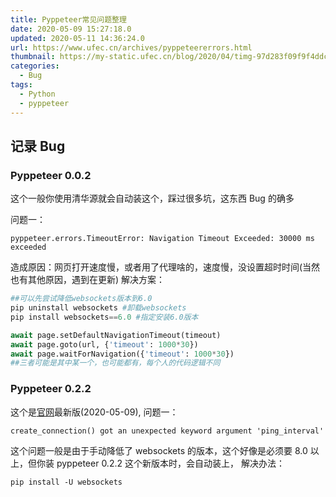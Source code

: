 ```yaml
---
title: Pyppeteer常见问题整理
date: 2020-05-09 15:27:18.0
updated: 2020-05-11 14:36:24.0
url: https://www.ufec.cn/archives/pyppeteererrors.html
thumbnail: https://my-static.ufec.cn/blog/2020/04/timg-97d283f09f9f4ddc896ea6ea715b2380.webp
categories:
  - Bug
tags:
  - Python
  - pyppeteer
---
```


## 记录 Bug

### Pyppeteer 0.0.2

这个一般你使用清华源就会自动装这个，踩过很多坑，这东西 Bug 的确多

问题一：

```shell
pyppeteer.errors.TimeoutError: Navigation Timeout Exceeded: 30000 ms exceeded
```

造成原因：网页打开速度慢，或者用了代理啥的，速度慢，没设置超时时间(当然也有其他原因，遇到在更新)
解决方案：

```python
##可以先尝试降低websockets版本到6.0
pip uninstall websockets #卸载websockets
pip install websockets==6.0 #指定安装6.0版本

await page.setDefaultNavigationTimeout(timeout)
await page.goto(url, {'timeout': 1000*30})
await page.waitForNavigation({'timeout': 1000*30})
##三者可能是其中某一个，也可能都有，每个人的代码逻辑不同
```

### Pyppeteer 0.2.2

这个是[官网](https://pypi.org/project/pyppeteer/#files)最新版(2020-05-09),
问题一：

```shell
create_connection() got an unexpected keyword argument 'ping_interval'
```

这个问题一般是由于手动降低了 websockets 的版本，这个好像是必须要 8.0 以上，但你装 pyppeteer 0.2.2 这个新版本时，会自动装上，
解决办法：

```shell
pip install -U websockets
```
